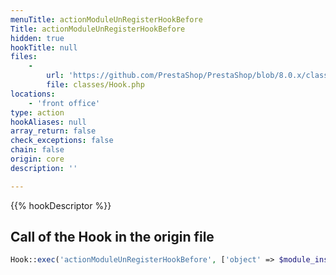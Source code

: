 ```yaml
---
menuTitle: actionModuleUnRegisterHookBefore
Title: actionModuleUnRegisterHookBefore
hidden: true
hookTitle: null
files:
    -
        url: 'https://github.com/PrestaShop/PrestaShop/blob/8.0.x/classes/Hook.php'
        file: classes/Hook.php
locations:
    - 'front office'
type: action
hookAliases: null
array_return: false
check_exceptions: false
chain: false
origin: core
description: ''

---
```


{{% hookDescriptor %}}

## Call of the Hook in the origin file

```php
Hook::exec('actionModuleUnRegisterHookBefore', ['object' => $module_instance, 'hook_name' => $hook_name])
```
